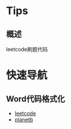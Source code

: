 # Tips

## 概述

leetcode刷题代码

# 快速导航

## Word代码格式化

- [leetcode](https://leetcode-cn.com/problemset/all/)
- [planetb](http://www.planetb.ca/syntax-highlight-word)
